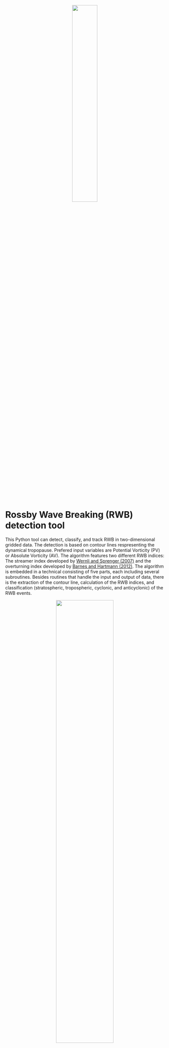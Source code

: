 <p align="center">
  <img src="https://user-images.githubusercontent.com/94976842/186669732-8590c915-6812-4a90-b852-ef250d107bf6.jpeg" width=40% height=40%>
</p>

# Rossby Wave Breaking (RWB) detection tool

This Python tool can detect, classify, and track RWB in two-dimensional gridded data. The detection is based on contour lines respresenting the dynamical tropopause. Prefered input variables are Potential Vorticity (PV) or Absolute Vorticity (AV). The algorithm features two different RWB indices: The streamer index developed by [Wernli and Sprenger (2007)](https://doi.org/10.1175/JAS3912.1) and the overturning index developed by [Barnes and Hartmann (2012)](https://doi.org/10.1029/2012JD017469). The algorithm is embedded in a technical consisting of five parts, each including several subroutines. Besides routines that handle the input and output of data, there is the extraction of the contour line, calculation of the RWB indices, and classification (stratospheric, tropospheric, cyclonic, and anticyclonic) of the RWB events.

<p align="center">
  <img src="https://user-images.githubusercontent.com/94976842/186668848-c91327c9-ec74-4314-9732-d26bea41870c.jpg" width=60% height=60%>
</p>

## Contour Extracting algorithm

![ pv_pole](https://user-images.githubusercontent.com/94976842/143453121-2e76e796-274d-4ed9-a120-b5b3181843d3.jpg)

The input of many existing Rossby wave breaking algorithms a (closed) contour line of a certain variable such as PV. In a first step, a contour extracting algorithm based on the "find_contours" function of "measure" by "skimage" was created. The algorithm, written in Python, is provided in a Jupyter Notebook. A first version including a detailed description can be found [here](https://github.com/skaderli/Master_thesis/blob/main/extract_contour_description.ipynb).

